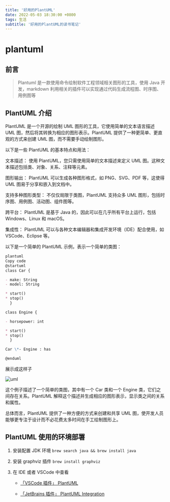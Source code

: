 ```yaml
---
title: '好用的PlantUML'
date: 2022-05-03 18:30:00 +0800
tags: 生活
subtitle: '好用的PlantUML的读书笔记'
---
```


# plantuml

## 前言

> Plantuml 是一款使用命令绘制软件工程领域相关图形的工具，使用 Java 开发，markdown 利用相关的插件可以实现通过代码生成流程图、时序图、用例图等

## PlantUML 介绍

PlantUML 是一个开源的绘制 UML 图形的工具，它使用简单的文本语言描述 UML 图，然后将其转换为相应的图形表示。PlantUML 提供了一种更简单、更直观的方式来创建 UML 图，而不需要手动绘制图形。

以下是一些 PlantUML 的基本特点和用法：

文本描述： 使用 PlantUML，您只需使用简单的文本描述来定义 UML 图。这种文本描述包括类、对象、关系、注释等元素。

图形输出： PlantUML 可以生成各种图形格式，如 PNG、SVG、PDF 等，这使得 UML 图易于分享和嵌入到文档中。

支持多种图形类型： 不仅仅局限于类图，PlantUML 支持众多 UML 图形，包括时序图、用例图、活动图、组件图等。

跨平台： PlantUML 是基于 Java 的，因此可以在几乎所有平台上运行，包括 Windows、Linux 和 macOS。

集成性： PlantUML 可以与各种文本编辑器和集成开发环境（IDE）配合使用，如 VSCode、Eclipse 等。

以下是一个简单的 PlantUML 示例，表示一个简单的类图：

```markdown
plantuml
Copy code
@startuml
class Car {

- make: String
- model: String

* start()
* stop()
  }

class Engine {

- horsepower: int

* start()
* stop()
  }

Car \*- Engine : has

@enduml
```

展示成这样子

![uml](https://www.plantuml.com/plantuml/png/Iyv9B2vMS4uiKgZcuj9Lo4tCJhLI22ufoinB1t7pKr9pu7mkBONYaiIY4WrDC2k_0CXGKAZbuae66-AQbvwPbmen9oE_g3Yr8ByyjSXA8JEl1BTMaCrQkZ2zLWePYSK0)

这个例子描述了一个简单的类图，其中有一个 Car 类和一个 Engine 类，它们之间存在关系。PlantUML 解释这个描述并生成相应的图形表示，显示类之间的关系和属性。

总体而言，PlantUML 提供了一种方便的方式来创建和共享 UML 图，使开发人员能够更专注于设计而不必花费太多时间在手工绘制图形上。

## PlantUML 使用的环境部署

1. 安装配置 JDK 环境 `brew search java && brew install java`

2. 安装 graphviz 插件 `brew install graphviz`

3. 在 IDE 或者 VSCode 中查看

   - [「VSCode 插件」 PlantUML](https://marketplace.visualstudio.com/items?itemName=jebbs.plantuml)

   - [「JetBrains 插件」 PlantUML Integration](https://plugins.jetbrains.com/plugin/7017-plantuml-integration)
